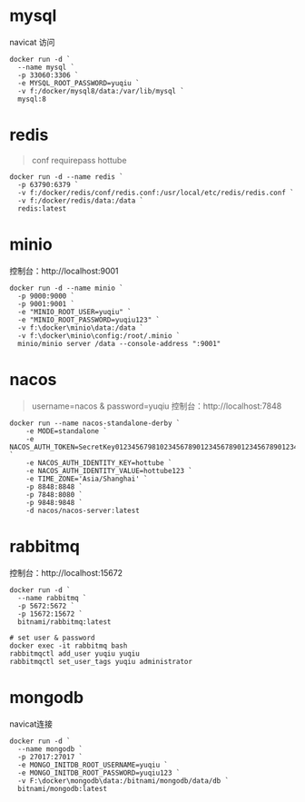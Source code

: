 # mysql

navicat 访问

```shell
docker run -d `
  --name mysql `
  -p 33060:3306 `
  -e MYSQL_ROOT_PASSWORD=yuqiu `
  -v f:/docker/mysql8/data:/var/lib/mysql `
  mysql:8

```

# redis

> conf requirepass hottube

```shell
docker run -d --name redis `
  -p 63790:6379 `
  -v f:/docker/redis/conf/redis.conf:/usr/local/etc/redis/redis.conf `
  -v f:/docker/redis/data:/data `
  redis:latest
```

# minio

控制台：http://localhost:9001

```shell
docker run -d --name minio `
  -p 9000:9000 `
  -p 9001:9001 `
  -e "MINIO_ROOT_USER=yuqiu" `
  -e "MINIO_ROOT_PASSWORD=yuqiu123" `
  -v f:\docker\minio\data:/data `
  -v f:\docker\minio\config:/root/.minio `
  minio/minio server /data --console-address ":9001"

```

# nacos

> username=nacos & password=yuqiu
控制台：http://localhost:7848

```shell
docker run --name nacos-standalone-derby `
    -e MODE=standalone `
    -e NACOS_AUTH_TOKEN=SecretKey012345679810234567890123456789012345678901234567890123456789 `
    -e NACOS_AUTH_IDENTITY_KEY=hottube `
    -e NACOS_AUTH_IDENTITY_VALUE=hottube123 `
    -e TIME_ZONE='Asia/Shanghai' `
    -p 8848:8848 `
    -p 7848:8080 `
    -p 9848:9848 `
    -d nacos/nacos-server:latest

```

# rabbitmq

控制台：http://localhost:15672

```shell
docker run -d `
  --name rabbitmq `
  -p 5672:5672 `
  -p 15672:15672 `
  bitnami/rabbitmq:latest

# set user & password
docker exec -it rabbitmq bash
rabbitmqctl add_user yuqiu yuqiu
rabbitmqctl set_user_tags yuqiu administrator

```

# mongodb

navicat连接

```shell
docker run -d `
  --name mongodb `
  -p 27017:27017 `
  -e MONGO_INITDB_ROOT_USERNAME=yuqiu `
  -e MONGO_INITDB_ROOT_PASSWORD=yuqiu123 `
  -v F:\docker\mongodb\data:/bitnami/mongodb/data/db `
  bitnami/mongodb:latest
  
```
